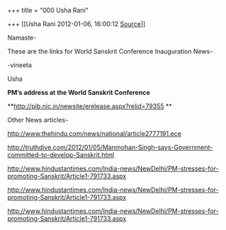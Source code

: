 +++
title = "000 Usha Rani"

+++
[[Usha Rani	2012-01-06, 16:00:12 [Source](https://groups.google.com/g/bvparishat/c/d46TmnGWYl8)]]



Namaste-

These are the links for World Sanskrit Conference Inauguration News-

-vineeta

Usha



**PM’s address at the World Sanskrit Conference**

**<http://pib.nic.in/newsite/erelease.aspx?relid=79355> **



Other News articles-



<http://www.thehindu.com/news/national/article2777191.ece>

<http://truthdive.com/2012/01/05/Manmohan-Singh-says-Government-committed-to-develop-Sanskrit.html>

<http://www.hindustantimes.com/India-news/NewDelhi/PM-stresses-for-promoting-Sanskrit/Article1-791733.aspx>

<http://www.hindustantimes.com/India-news/NewDelhi/PM-stresses-for-promoting-Sanskrit/Article1-791733.aspx>

<http://www.hindustantimes.com/India-news/NewDelhi/PM-stresses-for-promoting-Sanskrit/Article1-791733.aspx>

